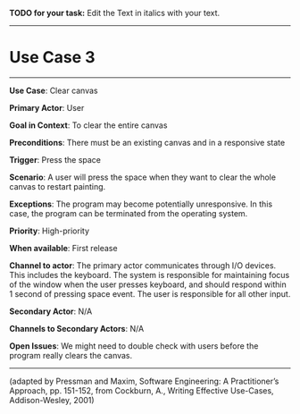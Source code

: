 **TODO for your task:** Edit the Text in italics with your text.

<hr>

# Use Case 3

<hr>

**Use Case**: Clear canvas

**Primary Actor**: User

**Goal in Context**: To clear the entire canvas

**Preconditions**: There must be an existing canvas and in a responsive state

**Trigger**: Press the space
  
**Scenario**: A user will press the space when they want to clear the whole canvas to restart painting.
 
**Exceptions**: The program may become potentially unresponsive. In this case, the program can be terminated from the operating system.

**Priority**: High-priority

**When available**: First release

**Channel to actor**: The primary actor communicates through I/O devices. This includes the keyboard. The system is responsible for maintaining focus of the window when the user presses keyboard, and should respond within 1 second of pressing space event. The user is responsible for all other input.

**Secondary Actor**: N/A

**Channels to Secondary Actors**: N/A

**Open Issues**: We might need to double check with users before the program really clears the canvas.

<hr>



(adapted by Pressman and Maxim, Software Engineering: A Practitioner’s Approach, pp. 151-152, from Cockburn,
A., Writing Effective Use-Cases, Addison-Wesley, 2001)
